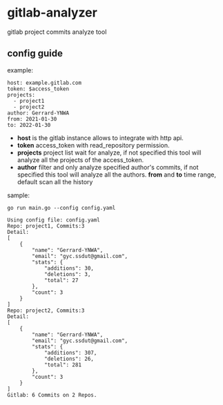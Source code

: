 # gitlab-analyzer
gitlab project commits analyze tool

## config guide
example:
```
host: example.gitlab.com
token: $access_token
projects:
  - project1
  - project2
author: Gerrard-YNWA
from: 2021-01-30
to: 2022-01-30
```

* **host** is the gitlab instance allows to integrate with http api.
* **token** access_token with read_repository permission.
* **projects** project list wait for analyze, if not specified this tool will analyze all the projects of the access_token.
* **author** filter and only analyze specified author's commits, if not specified this tool will analyze all the authors.
**from** and **to**  time range, default scan all the history

sample:
```
go run main.go --config config.yaml

Using config file: config.yaml
Repo: project1, Commits:3
Detail:
[
	{
		"name": "Gerrard-YNWA",
		"email": "gyc.ssdut@gmail.com",
		"stats": {
			"additions": 30,
			"deletions": 3,
			"total": 27
		},
		"count": 3
	}
]
Repo: project2, Commits:3
Detail:
[
	{
		"name": "Gerrard-YNWA",
		"email": "gyc.ssdut@gmail.com",
		"stats": {
			"additions": 307,
			"deletions": 26,
			"total": 281
		},
		"count": 3
	}
]
Gitlab: 6 Commits on 2 Repos.
```
